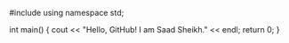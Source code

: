  #include <iostream>
using namespace std;

int main() {
    cout << "Hello, GitHub! I am Saad Sheikh." << endl;
    return 0;
}
